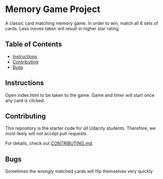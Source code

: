 # Memory Game Project

A classic card matching memory game. In order to win, match all 8 sets of cards. Less moves taken will result in higher star rating.

## Table of Contents

* [Instructions](#instructions)
* [Contributing](#contributing)
* [Bugs](#bugs)

## Instructions

Open index.html to be taken to the game. Game and timer will start once any card is clicked. 

## Contributing

This repository is the starter code for _all_ Udacity students. Therefore, we most likely will not accept pull requests.

For details, check out [CONTRIBUTING.md](CONTRIBUTING.md).

## Bugs 

Sometimes the wrongly matched cards will flip themselves very quickly